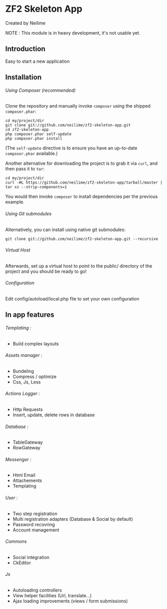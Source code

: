 ZF2 Skeleton App
================

Created by Neilime

NOTE : This module is in heavy development, it's not usable yet.

Introduction
------------

Easy to start a new application

Installation
------------

###### Using Composer (recommended)

Clone the repository and manually invoke `composer` using the shipped
`composer.phar`:

    cd my/project/dir
    git clone git://github.com/neilime/zf2-skeleton-app.git
    cd zf2-skeleton-app
    php composer.phar self-update
    php composer.phar install

(The `self-update` directive is to ensure you have an up-to-date `composer.phar`
available.)

Another alternative for downloading the project is to grab it via `curl`, and
then pass it to `tar`:

    cd my/project/dir
    curl -#L https://github.com/neilime/zf2-skeleton-app/tarball/master | tar xz --strip-components=1

You would then invoke `composer` to install dependencies per the previous
example.

###### Using Git submodules

Alternatively, you can install using native git submodules:

    git clone git://github.com/neilime/zf2-skeleton-app.git --recursive

###### Virtual Host

Afterwards, set up a virtual host to point to the public/ directory of the
project and you should be ready to go!

###### Configuration

Edit config/autoload/local.php file to set your own configuration

In app features
------------

###### Templating : 

* Build complex layouts

###### Assets manager :

* Bundeling
* Compress / optimize
* Css, Js, Less

######  Actions Logger :

* Http Requests
* Insert, update, delete rows in database

###### Database : 

* TableGateway
* RowGateway

###### Messenger :

* Html Email
* Attachements
* Templating

###### User :

* Two step registration
* Multi registration adapters (Database & Social by default)
* Password recovring
* Account management

###### Commons

* Social integration
* CkEditor

###### Js

* Autoloading controllers
* View helper facilities (Url, translate...)
* Ajax loading improvements (views / form submissions)
